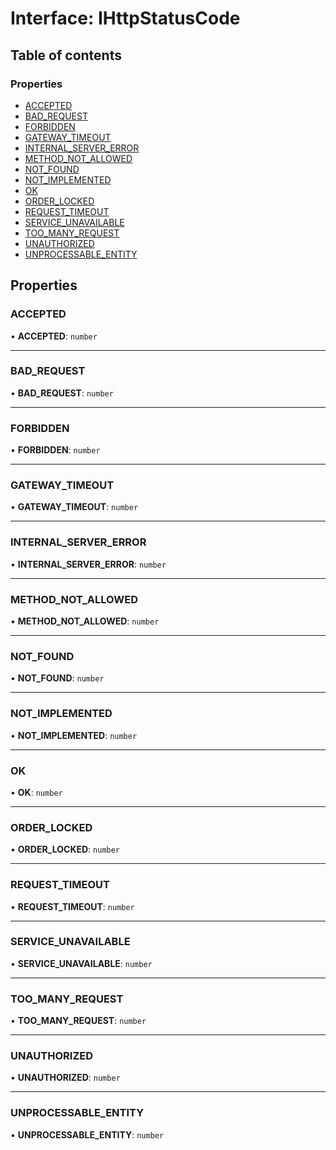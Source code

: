 # Interface: IHttpStatusCode

## Table of contents

### Properties

- [ACCEPTED](IHttpStatusCode.md#accepted)
- [BAD\_REQUEST](IHttpStatusCode.md#bad_request)
- [FORBIDDEN](IHttpStatusCode.md#forbidden)
- [GATEWAY\_TIMEOUT](IHttpStatusCode.md#gateway_timeout)
- [INTERNAL\_SERVER\_ERROR](IHttpStatusCode.md#internal_server_error)
- [METHOD\_NOT\_ALLOWED](IHttpStatusCode.md#method_not_allowed)
- [NOT\_FOUND](IHttpStatusCode.md#not_found)
- [NOT\_IMPLEMENTED](IHttpStatusCode.md#not_implemented)
- [OK](IHttpStatusCode.md#ok)
- [ORDER\_LOCKED](IHttpStatusCode.md#order_locked)
- [REQUEST\_TIMEOUT](IHttpStatusCode.md#request_timeout)
- [SERVICE\_UNAVAILABLE](IHttpStatusCode.md#service_unavailable)
- [TOO\_MANY\_REQUEST](IHttpStatusCode.md#too_many_request)
- [UNAUTHORIZED](IHttpStatusCode.md#unauthorized)
- [UNPROCESSABLE\_ENTITY](IHttpStatusCode.md#unprocessable_entity)

## Properties

### ACCEPTED

• **ACCEPTED**: `number`

___

### BAD\_REQUEST

• **BAD\_REQUEST**: `number`

___

### FORBIDDEN

• **FORBIDDEN**: `number`

___

### GATEWAY\_TIMEOUT

• **GATEWAY\_TIMEOUT**: `number`

___

### INTERNAL\_SERVER\_ERROR

• **INTERNAL\_SERVER\_ERROR**: `number`

___

### METHOD\_NOT\_ALLOWED

• **METHOD\_NOT\_ALLOWED**: `number`

___

### NOT\_FOUND

• **NOT\_FOUND**: `number`

___

### NOT\_IMPLEMENTED

• **NOT\_IMPLEMENTED**: `number`

___

### OK

• **OK**: `number`

___

### ORDER\_LOCKED

• **ORDER\_LOCKED**: `number`

___

### REQUEST\_TIMEOUT

• **REQUEST\_TIMEOUT**: `number`

___

### SERVICE\_UNAVAILABLE

• **SERVICE\_UNAVAILABLE**: `number`

___

### TOO\_MANY\_REQUEST

• **TOO\_MANY\_REQUEST**: `number`

___

### UNAUTHORIZED

• **UNAUTHORIZED**: `number`

___

### UNPROCESSABLE\_ENTITY

• **UNPROCESSABLE\_ENTITY**: `number`
